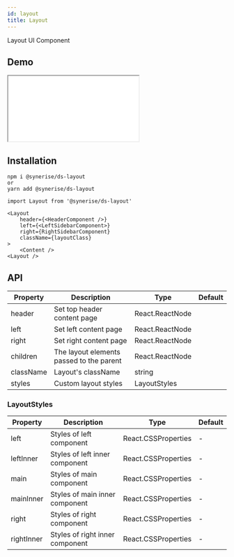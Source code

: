 ```yaml
---
id: layout
title: Layout
---
```


Layout UI Component

## Demo

<iframe src="/storybook-static/iframe.html?id=components-layout--default"></iframe>

## Installation

```
npm i @synerise/ds-layout
or
yarn add @synerise/ds-layout
```

```
import Layout from '@synerise/ds-layout'

<Layout
    header={<HeaderComponent />}
    left={<LeftSidebarComponent>}
    right={RightSidebarComponent}
    className={layoutClass}
>
    <Content />
<Layout />
```

## API

| Property  | Description                              | Type            | Default |
| --------- | ---------------------------------------- | --------------- | ------- |
| header    | Set top header content page              | React.ReactNode |         |
| left      | Set left content page                    | React.ReactNode |         |
| right     | Set right content page                   | React.ReactNode |         |
| children  | The layout elements passed to the parent | React.ReactNode |         |
| className | Layout's className                       | string          |         |
| styles    | Custom layout styles                     | LayoutStyles    |         |

### LayoutStyles

| Property   | Description                     | Type                | Default |
| ---------- | ------------------------------- | ------------------- | ------- |
| left       | Styles of left component        | React.CSSProperties | -       |
| leftInner  | Styles of left inner component  | React.CSSProperties | -       |
| main       | Styles of main component        | React.CSSProperties | -       |
| mainInner  | Styles of main inner component  | React.CSSProperties | -       |
| right      | Styles of right component       | React.CSSProperties | -       |
| rightInner | Styles of right inner component | React.CSSProperties | -       |
